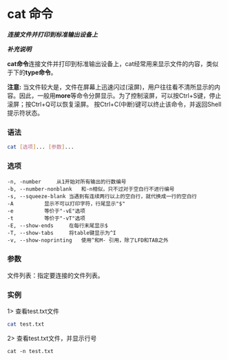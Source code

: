 # cat 命令

***连接文件并打印到标准输出设备上***

*****补充说明*****

**cat命令**连接文件并打印到标准输出设备上，cat经常用来显示文件的内容，类似于下的**type命令**。

**注意:**
当文件较大是，文件在屏幕上迅速闪过(滚屏)，用户往往看不清所显示的内容。因此，一般用**more**等命令分屏显示。为了控制滚屏，可以按Ctrl+S键，停止滚屏；按Ctrl+Q可以恢复滚屏。 按Ctrl+C(中断)键可以终止该命令，并返回Shell提示符状态。

### 语法
```bash
cat [选项]... [参数]...
```

### 选项
```
-n, -number		从1开始对所有输出的行数编号
-b, --number-nonblank	和-n相似，只不过对于空白行不进行编号
-s, --squeeze-blank	当遇到有连续两行以上的空白行，就代换成一行的空白行
-A			显示不可以打印字符，行尾显示"$"
-e			等价于"-vE"选项
-t			等价于"-vT"选项
-E, --show-ends		在每行末尾显示$
-T, --show-tabs		将table键显示为^I
-v, --show-noprinting 	使用^和M- 引用，除了LFD和TAB之外
```

### 参数
文件列表：指定要连接的文件列表。

### 实例
1> 查看test.txt文件
```bash
cat test.txt
```

2> 查看test.txt文件，并显示行号
```bahs
cat -n test.txt
```
